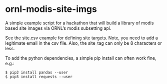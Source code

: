 # ornl-modis-site-imgs

A simple example script for a hackathon that will build a library of modis
based site images via ORNL’s modis subsetting api.

See the site.csv example for defining site targets. Note, you need to add a
legitimate email in the csv file. Also, the site_tag can only be 8 characters or less.

To add the python dependencies, a simple pip install can often work fine, e.g.:

```
$ pip3 install pandas --user
$ pip3 install requests --user
```
